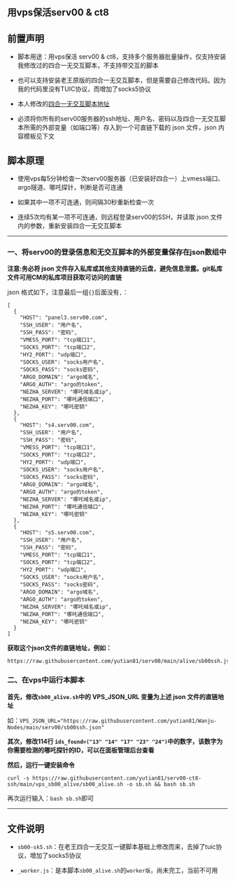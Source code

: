 ## 用vps保活serv00 & ct8

## 前置声明

- 脚本用途：用vps保活 serv00 & ct8，支持多个服务器批量操作，仅支持安装我修改过的四合一无交互脚本，不支持带交互的脚本

- 也可以支持安装老王原版的四合一无交互脚本，但是需要自己修改代码。因为我的代码里没有TUIC协议，而增加了socks5协议

- 本人修改的[四合一无交互脚本地址](https://github.com/yutian81/serv00-ct8-ssh/blob/main/vps_sb00_alive/sb00-sk5.sh)

- 必须将你所有的serv00服务器的ssh地址、用户名、密码以及四合一无交互脚本所需的外部变量（如端口等）存入到一个可直链下载的 json 文件，json 内容模板见下文

## 脚本原理

- 使用vps每5分钟检查一次serv00服务器（已安装好四合一）上vmess端口、argo隧道、哪吒探针，判断是否可连通

- 如果其中一项不可连通，则间隔30秒重新检查一次

- 连续5次均有某一项不可连通，则远程登录serv00的SSH，并读取 json 文件内的参数，重新安装四合一无交互脚本

-----

### 一、将serv00的登录信息和无交互脚本的外部变量保存在json数组中

**注意:务必将 json 文件存入私库或其他支持直链的云盘，避免信息泄露。git私库文件可用CM的私库项目获取可访问的直链**

json 格式如下，注意最后一组`{}`后面没有`,`：

```
[
  { 
    "HOST": "panel3.serv00.com",
    "SSH_USER": "用户名",
    "SSH_PASS": "密码",
    "VMESS_PORT": "tcp端口1",
    "SOCKS_PORT": "tcp端口2",
    "HY2_PORT": "udp端口",
    "SOCKS_USER": "socks用户名",
    "SOCKS_PASS": "socks密码",
    "ARGO_DOMAIN": "argo域名",
    "ARGO_AUTH": "argo的token",
    "NEZHA_SERVER": "哪吒域名或ip",
    "NEZHA_PORT": "哪吒通信端口",
    "NEZHA_KEY": "哪吒密钥"
  },
  { 
    "HOST": "s4.serv00.com",
    "SSH_USER": "用户名",
    "SSH_PASS": "密码",
    "VMESS_PORT": "tcp端口1",
    "SOCKS_PORT": "tcp端口2",
    "HY2_PORT": "udp端口",
    "SOCKS_USER": "socks用户名",
    "SOCKS_PASS": "socks密码",
    "ARGO_DOMAIN": "argo域名",
    "ARGO_AUTH": "argo的token",
    "NEZHA_SERVER": "哪吒域名或ip",
    "NEZHA_PORT": "哪吒通信端口",
    "NEZHA_KEY": "哪吒密钥"
  },
  { 
    "HOST": "s5.serv00.com",
    "SSH_USER": "用户名",
    "SSH_PASS": "密码",
    "VMESS_PORT": "tcp端口1",
    "SOCKS_PORT": "tcp端口2",
    "HY2_PORT": "udp端口",
    "SOCKS_USER": "socks用户名",
    "SOCKS_PASS": "socks密码",
    "ARGO_DOMAIN": "argo域名",
    "ARGO_AUTH": "argo的token",
    "NEZHA_SERVER": "哪吒域名或ip",
    "NEZHA_PORT": "哪吒通信端口",
    "NEZHA_KEY": "哪吒密钥"
  }
]
```

**获取这个json文件的直链地址，例如：**
```
https://raw.githubusercontent.com/yutian81/serv00/main/alive/sb00ssh.json
```


### 二、在vps中运行本脚本

**首先，修改`sb00_alive.sh`中的 VPS_JSON_URL 变量为上述 json 文件的直链地址**

如：`VPS_JSON_URL="https://raw.githubusercontent.com/yutian81/Wanju-Nodes/main/serv00/sb00ssh.json"`

**其次，修改114行 `ids_found=("13" "14" "17" "23" "24")`中的数字，该数字为你需要检测的哪吒探针的ID，可以在面板管理后台查看**

**然后，运行一键安装命令**

```
curl -s https://raw.githubusercontent.com/yutian81/serv00-ct8-ssh/main/vps_sb00_alive/sb00_alive.sh -o sb.sh && bash sb.sh
```
再次运行输入：`bash sb.sh`即可

----

## 文件说明

- `sb00-sk5.sh`：在老王四合一无交互一键脚本基础上修改而来，去掉了tuic协议，增加了socks5协议

- `_worker.js`：是本脚本`sb00_alive.sh`的`worker版`，尚未完工，当前不可用
